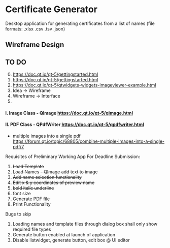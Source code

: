 # Certificate Generator
Desktop application for generating certificates from a list of names (file formats: .xlsx .csv .tsv .json)

## Wireframe Design

## TO DO
0. https://doc.qt.io/qt-5/gettingstarted.html
0. https://doc.qt.io/qt-5/gettingstarted.html
0. https://doc.qt.io/qt-5/qtwidgets-widgets-imageviewer-example.html
1. Idea -> Wireframe
2. Wireframe -> Interface
3. 


#### I. Image Class - QImage https://doc.qt.io/qt-5/qimage.html
#### II. PDF Class - QPdfWriter https://doc.qt.io/qt-5/qpdfwriter.html
- multiple images into a single pdf https://forum.qt.io/topic/68805/combine-multiple-images-into-a-single-pdf/7

Requisites of Preliminary Working App For Deadline Submission:
1. ~~Load Template~~
2. ~~Load Names~~
	~~- QImage add text to image~~
3. ~~Add name selection functionality~~
4. ~~Edit x & y coordinates of preview name~~
4. ~~bold italic underline~~
5. font size
5. Generate PDF file
6. Print Functionality



Bugs to skip
1. Loading names and template files through dialog box shall only show required file types 
2. Generate button enabled at launch of application 
3. Disable listwidget, generate button, edit box @ UI editor